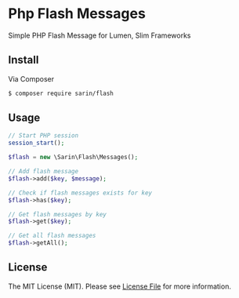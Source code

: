 # Php Flash Messages

Simple PHP Flash Message for Lumen, Slim Frameworks

## Install

Via Composer

``` bash
$ composer require sarin/flash
```

## Usage

```php
// Start PHP session
session_start();

$flash = new \Sarin\Flash\Messages();

// Add flash message
$flash->add($key, $message);

// Check if flash messages exists for key
$flash->has($key);

// Get flash messages by key
$flash->get($key);

// Get all flash messages
$flash->getAll();

```

## License

The MIT License (MIT). Please see [License File](LICENSE.md) for more information.
